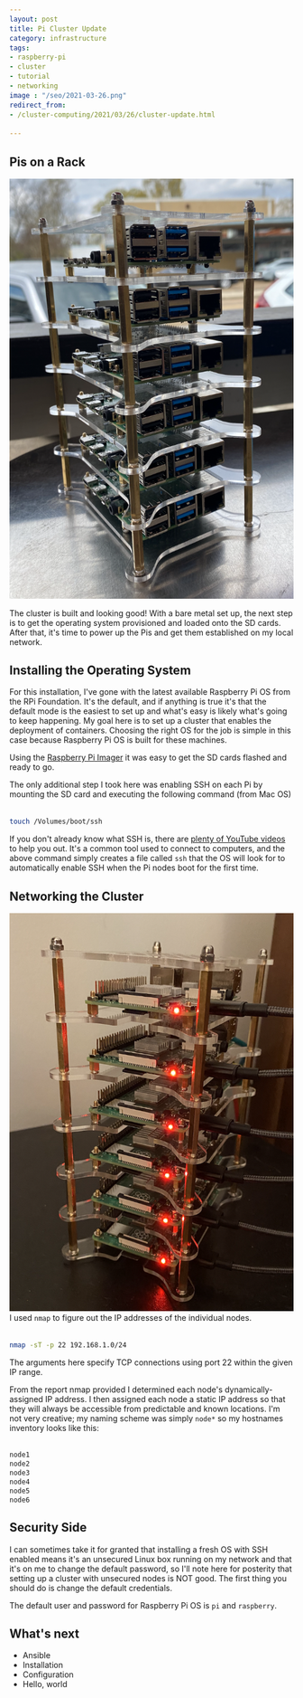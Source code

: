 ```yaml
---
layout: post
title: Pi Cluster Update
category: infrastructure
tags:
- raspberry-pi
- cluster
- tutorial
- networking
image : "/seo/2021-03-26.png"
redirect_from:
- /cluster-computing/2021/03/26/cluster-update.html

---
```


## Pis on a Rack

![photo of bare metal pi cluster](/img/pi-cluster-bare-metal.png)

The cluster is built and looking good! With a bare metal set up, the next step is to get the operating system provisioned and loaded onto the SD cards. After that, it's time to power up the Pis and get them established on my local network.

## Installing the Operating System

For this installation, I've gone with the latest available Raspberry Pi OS from the RPi Foundation. It's the default, and if anything is true it's that the default mode is the easiest to set up and what's easy is likely what's going to keep happening. My goal here is to set up a cluster that enables the deployment of containers. Choosing the right OS for the job is simple in this case because Raspberry Pi OS is built for these machines.

Using the [Raspberry Pi Imager](https://www.raspberrypi.org/blog/raspberry-pi-imager-imaging-utility/) it was easy to get the SD cards flashed and ready to go.

The only additional step I took here was enabling SSH on each Pi by mounting the SD card and executing the following command (from Mac OS)

```bash

touch /Volumes/boot/ssh

```

If you don't already know what SSH is, there are [plenty of YouTube videos](https://www.youtube.com/watch?v=ORcvSkgdA58&ab_channel=Computerphile) to help you out. It's a common tool used to connect to computers, and the above command simply creates a file called `ssh` that the OS will look for to automatically enable SSH when the Pi nodes boot for the first time.

## Networking the Cluster

![photo of networked pi cluster](/img/pi-cluster-networked.png)
I used `nmap` to figure out the IP addresses of the individual nodes.

```bash

nmap -sT -p 22 192.168.1.0/24

```

The arguments here specify TCP connections using port 22 within the given IP range.

From the report nmap provided I determined each node's dynamically-assigned IP address. I then assigned each node a static IP address so that they will always be accessible from predictable and known locations. I'm not very creative; my naming scheme was simply `node*` so my hostnames inventory looks like this:

```raw

node1
node2
node3
node4
node5
node6

```

## Security Side

I can sometimes take it for granted that installing a fresh OS with SSH enabled means it's an unsecured Linux box running on my network and that it's on me to change the default password, so I'll note here for posterity that setting up a cluster with unsecured nodes is NOT good. The first thing you should do is change the default credentials.

The default user and password for Raspberry Pi OS is `pi` and `raspberry`.

## What's next

- Ansible
- Installation
- Configuration
- Hello, world
